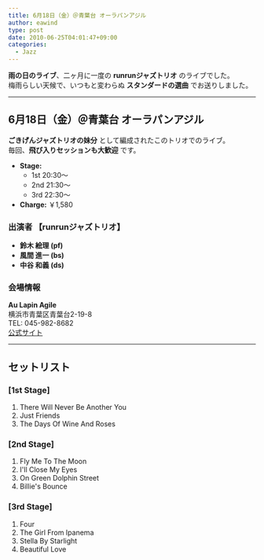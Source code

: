 ```yaml
---
title: 6月18日（金）＠青葉台 オーラパンアジル
author: eawind
type: post
date: 2010-06-25T04:01:47+09:00
categories:
  - Jazz
---
```

**雨の日のライブ**、二ヶ月に一度の **runrunジャズトリオ** のライブでした。  
梅雨らしい天候で、いつもと変わらぬ **スタンダードの選曲** でお送りしました。

---

## 6月18日（金）＠青葉台 オーラパンアジル

**ごきげんジャズトリオの妹分** として編成されたこのトリオでのライブ。  
毎回、**飛び入りセッションも大歓迎** です。

- **Stage:**  
  - 1st 20:30〜  
  - 2nd 21:30〜  
  - 3rd 22:30〜  
- **Charge:** ￥1,580  

### 出演者 【runrunジャズトリオ】
- **鈴木 絵理 (pf)**  
- **風間 進一 (bs)**  
- **中谷 和義 (ds)**  

### 会場情報
**Au Lapin Agile**  
横浜市青葉区青葉台2-19-8  
TEL: 045-982-8682  
[公式サイト](http://www.geocities.jp/aulapinagile1/index.html)  

---

## セットリスト

### [1st Stage]
1. There Will Never Be Another You  
2. Just Friends  
3. The Days Of Wine And Roses  

### [2nd Stage]
1. Fly Me To The Moon  
2. I'll Close My Eyes  
3. On Green Dolphin Street  
4. Billie's Bounce  

### [3rd Stage]
1. Four  
2. The Girl From Ipanema  
3. Stella By Starlight  
4. Beautiful Love  
